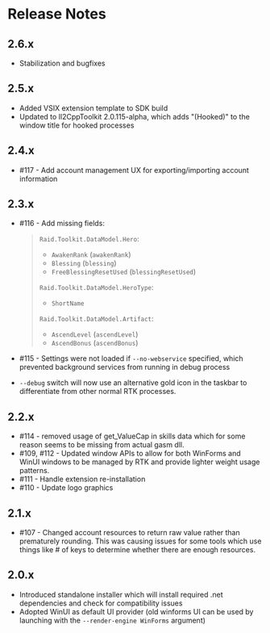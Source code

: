 # Release Notes

## 2.6.x
* Stabilization and bugfixes

## 2.5.x
* Added VSIX extension template to SDK build
* Updated to Il2CppToolkit 2.0.115-alpha, which adds "(Hooked)" to the window title for hooked processes

## 2.4.x
* #117 - Add account management UX for exporting/importing account information

## 2.3.x
* #116 - Add missing fields:

    > `Raid.Toolkit.DataModel.Hero`:
    >
    > * `AwakenRank` (`awakenRank`)
    > * `Blessing` (`blessing`)
    > * `FreeBlessingResetUsed` (`blessingResetUsed`)
    >
    > `Raid.Toolkit.DataModel.HeroType`:
    > * `ShortName`
    >
    > `Raid.Toolkit.DataModel.Artifact`:
    > * `AscendLevel` (`ascendLevel`)
    > * `AscendBonus` (`ascendBonus`)
    >

* #115 - Settings were not loaded if `--no-webservice` specified, which prevented background services from running in debug process
* `--debug` switch will now use an alternative gold icon in the taskbar to differentiate from other normal RTK processes.

## 2.2.x
* #114 - removed usage of get_ValueCap in skills data which for some reason seems to be missing from actual gasm dll.
* #109, #112 - Updated window APIs to allow for both WinForms and WinUI windows to be managed by RTK and provide lighter weight usage patterns.
* #111 - Handle extension re-installation
* #110 - Update logo graphics

## 2.1.x
* #107 - Changed account resources to return raw value rather than prematurely rounding. This was causing issues for some tools which use things like # of keys to determine whether there are enough resources.

## 2.0.x
* Introduced standalone installer which will install required .net dependencies and check for compatibility issues
* Adopted WinUI as default UI provider (old winforms UI can be used by launching with the `--render-engine WinForms` argument)
